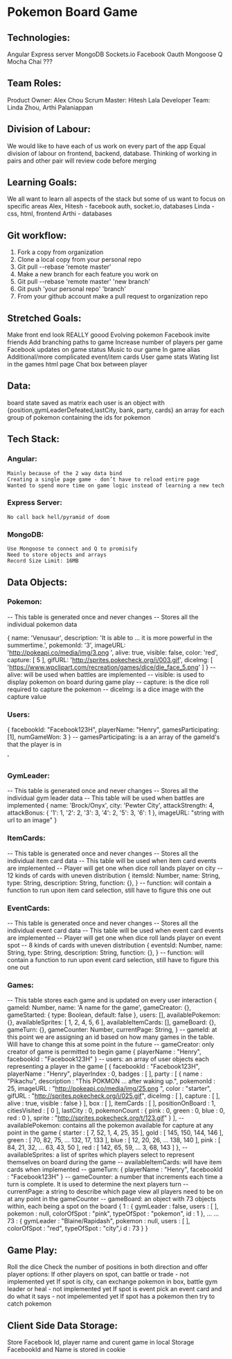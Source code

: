 # Pokemon Board Game

## Technologies:
  Angular
  Express server
  MongoDB
  Sockets.io
  Facebook Oauth
  Mongoose
  Q 
  Mocha
  Chai
  ???

## Team Roles:
  Product Owner: Alex Chou
  Scrum Master: Hitesh Lala
  Developer Team: Linda Zhou, Arthi Palaniappan

## Division of Labour:
  We would like to have each of us work on every part of the app
  Equal division of labour on frontend, backend, database.
  Thinking of working in pairs and other pair will review code before
  merging

## Learning Goals:
  We all want to learn all aspects of the stack but some of us want to
  focus on specific areas
  Alex, Hitesh - facebook auth, socket.io, databases
  Linda - css, html, frontend
  Arthi - databases

## Git workflow:
 1. Fork a copy from organization
 2. Clone a local copy from your personal repo
 3. Git pull --rebase 'remote master'
 4. Make a new branch for each feature you work on
 5. Git pull --rebase 'remote master' 'new branch'
 6. Git push 'your personal repo' 'branch'
 7. From your github account make a pull request to organization repo

## Stretched Goals:
  Make front end look REALLY goood
  Evolving pokemon
  Facebook invite friends
  Add branching paths to game
  Increase number of players per game
  Facebook updates on game status
  Music to our game
  In game alias
  Additional/more complicated event/item cards
  User game stats
  Wating list in the games html page 
  Chat box between player

## Data:
  board state saved as matrix
  each user is an object with {position,gymLeaderDefeated,lastCity, bank, party, cards}
  an array for each group of pokemon containing the ids for pokemon

## Tech Stack:
   ### Angular:
    Mainly because of the 2 way data bind
    Creating a single page game - don’t have to reload entire page
    Wanted to spend more time on game logic instead of learning a new tech

  ### Express Server:
    No call back hell/pyramid of doom
  
  ### MongoDB:
    Use Mongoose to connect and Q to promisify
    Need to store objects and arrays
    Record Size Limit: 16MB
    

## Data Objects:

### Pokemon: 
  -- This table is generated once and never changes
  -- Stores all the individual pokemon data

  {
    name: 'Venusaur',
    description: 'It is able to ... it is more powerful in the summertime.',
    pokemonId: '3',
    imageURL: 'http://pokeapi.co/media/img/3.png ',
    alive: true,
    visible: false,
    color: 'red',
    capture: [ 5 ],
    gifURL: 'http://sprites.pokecheck.org/i/003.gif',
    diceImg: [ 'https://www.wpclipart.com/recreation/games/dice/die_face_5.png' ] 
  }
  -- alive: will be used when battles are implemented
  -- visible: is used to display pokemon on board during game play
  -- capture: is the dice roll required to capture the pokemon
  -- diceImg: is a dice image with the capture value 

### Users:
  {
    facebookId: "Facebook123H",
    playerName: "Henry",
    gamesParticipating: [1],
    numGameWon: 3
  }
  -- gamesParticipating: is a an array of the gameId's that the player is in

'
### GymLeader:
  -- This table is generated once and never changes
  -- Stores all the individual gym leader data
  -- This table will be used when battles are implemented
  {
    name: 'Brock/Onyx',
    city: 'Pewter City',
    attackStrength: 4,
    attackBonus: {
      '1': 1,
      '2': 2,
      '3': 3,
      '4': 2,
      '5': 3,
      '6': 1
    },
    imageURL: "string with url to an image"
  }

### ItemCards:
  -- This table is generated once and never changes
  -- Stores all the individual item card data
  -- This table will be used when item card events are implemented
  -- Player will get one when dice roll lands player on city
  -- 12 kinds of cards with uneven distribution
  {
    itemsId: Number,
    name: String,
    type: String,
    description: String,
    function: {},
  }
  -- function: will contain a function to run upon item card selection, still have to figure this one out 
  
### EventCards:
  -- This table is generated once and never changes
  -- Stores all the individual event card data
  -- This table will be used when event card events are implemented
  -- Player will get one when dice roll lands player on event spot
  -- 8 kinds of cards with uneven distribution
  {
    eventsId: Number,
    name: String,
    type: String,
    description: String,
    function: {},
  }
  -- function: will contain a function to run upon event card selection, still have to figure this one out 

### Games:
  -- This table stores each game and is updated on every user interaction
  {
    gameId: Number,
    name: 'A name for the game',
    gameCreator: {},
    gameStarted: {
      type: Boolean,
      default: false
    },
    users: [],
    availablePokemon: {},
    availableSprites: [ 1, 2, 4, 5, 6 ],
    availableItemCards: [],
    gameBoard: {},
    gameTurn: {},
    gameCounter: Number,
    currentPage: String,
  }
  -- gameId: at this point we are assigning an id based on how many games in the table.  Will have to change this at some point in the future
  -- gameCreator: only creator of game is permitted to begin game
        { 
          playerName : "Henry",
          facebookId : "Facebook123H" 
        }
  -- users: an array of user objects each representing a player in the game
    [ 
        { 
          facebookId : "Facebook123H", 
          playerName : "Henry", 
          playerIndex : 0, 
          badges : [ ], 
          party : [ 
           { 
              name : "Pikachu", 
              description : "This POKMON ... after waking up.", 
              pokemonId : 25, 
              imageURL : "http://pokeapi.co/media/img/25.png ", 
              color : "starter", 
              gifURL : "http://sprites.pokecheck.org/i/025.gif", 
              diceImg : [ ], 
              capture : [ ], 
              alive : true, 
              visible : false 
            } 
          ],
          box : [ ],
          itemCards : [ ],
          positionOnBoard : 1, 
          citiesVisited : [ 0 ], 
          lastCity : 0, 
          pokemonCount : {
            pink : 0,
            green : 0, 
            blue : 0, 
            red : 0 
          }, 
          sprite : "http://sprites.pokecheck.org/t/123.gif" 
        } 
      ], 
  -- availablePokemon: contains all the pokemon available for capture at any point in the game
    { 
      starter : [ 7, 52, 1, 4, 25, 35 ], 
      gold : [ 145, 150, 144, 146 ], 
      green : [ 70, 82, 75, ... 132, 17, 133 ], 
      blue : [ 12, 20, 26, ... 138, 140 ], 
      pink : [ 84, 21, 32, ... 63, 43, 50 ], 
      red : [ 142, 65, 59, ... 3, 68, 143 ] 
    },
  -- availableSprites: a list of sprites which players select to represent themselves on board during the game
  -- availableItemCards: will have item cards when implemented
  -- gameTurn:
      { 
        playerName : "Henry", 
        facebookId : "Facebook123H"
      }
  -- gameCounter: a number that increments each time a turn is complete.  It is used to determine the next players turn
  -- currentPage: a string to describe which page view all players need to be on at any point in the gameCounter
  -- gameBoard: an object with 73 objects within, each being a spot on the board
    { 
      1 : { 
        gymLeader : false,
        users : [ ],
        pokemon : null,
        colorOfSpot : "pink",
        typeOfSpot : "pokemon",
        id : 1 
      },
      ... 
      ...
      73 : { 
        gymLeader : "Blaine/Rapidash",
        pokemon : null,
        users : [ ],
        colorOfSpot : "red",
        typeOfSpot : "city",i
        d : 73
      } 
    } 

## Game Play:
  Roll the dice
  Check the number of positions in both direction and offer player options:
    If other players on spot, can battle or trade - not implemented yet
    If spot is city, can exchange pokemon in box, battle gym leader or heal - not implemented yet
    If spot is event pick an event card and do what it says - not impelemented yet
    If spot has a pokemon then try to catch pokemon

## Client Side Data Storage:
  Store Facebook Id, player name and curent game in local Storage
  FacebookId and Name is stored in cookie
  
